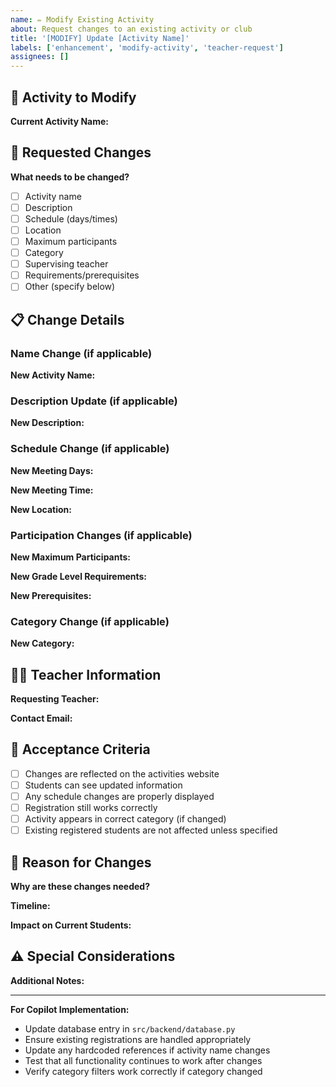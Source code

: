 ```yaml
---
name: ✏️ Modify Existing Activity
about: Request changes to an existing activity or club
title: '[MODIFY] Update [Activity Name]'
labels: ['enhancement', 'modify-activity', 'teacher-request']
assignees: []
---
```


## 🎯 Activity to Modify

**Current Activity Name:**
<!-- Enter the exact name as it appears on the website -->

## 📝 Requested Changes

**What needs to be changed?**
<!-- Check all that apply -->
- [ ] Activity name
- [ ] Description 
- [ ] Schedule (days/times)
- [ ] Location
- [ ] Maximum participants
- [ ] Category
- [ ] Supervising teacher
- [ ] Requirements/prerequisites
- [ ] Other (specify below)

## 📋 Change Details

### Name Change (if applicable)
**New Activity Name:** 
<!-- Leave blank if not changing -->

### Description Update (if applicable)
**New Description:**
<!-- Enter the updated description students will see -->

### Schedule Change (if applicable)
**New Meeting Days:**
<!-- Select from: Monday, Tuesday, Wednesday, Thursday, Friday, Saturday, Sunday -->

**New Meeting Time:**
<!-- Enter start and end time (e.g., 3:15 PM - 4:45 PM) -->

**New Location:**
<!-- Enter new location if changing -->

### Participation Changes (if applicable)
**New Maximum Participants:**
<!-- Enter new number if changing -->

**New Grade Level Requirements:**
<!-- Enter new grade requirements if changing -->

**New Prerequisites:**
<!-- Enter updated requirements if changing -->

### Category Change (if applicable)
**New Category:**
<!-- Select from: Sports, Arts, Academic, Community, Technology -->

## 👨‍🏫 Teacher Information

**Requesting Teacher:**
<!-- Your name -->

**Contact Email:**
<!-- Your school email address -->

## 🎯 Acceptance Criteria
<!-- The following will be completed when this is implemented -->

- [ ] Changes are reflected on the activities website
- [ ] Students can see updated information
- [ ] Any schedule changes are properly displayed
- [ ] Registration still works correctly
- [ ] Activity appears in correct category (if changed)
- [ ] Existing registered students are not affected unless specified

## 📝 Reason for Changes

**Why are these changes needed?**
<!-- Explain the reasoning behind the requested modifications -->

**Timeline:**
<!-- When do these changes need to be in effect? -->

**Impact on Current Students:**
<!-- How will this affect students already registered? -->

## ⚠️ Special Considerations

**Additional Notes:**
<!-- Any other important information -->

---
**For Copilot Implementation:**
- Update database entry in `src/backend/database.py`
- Ensure existing registrations are handled appropriately
- Update any hardcoded references if activity name changes
- Test that all functionality continues to work after changes
- Verify category filters work correctly if category changed